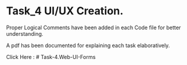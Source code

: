 # Task_4 UI/UX Creation.

Proper Logical Comments have been added in each Code file for better understanding.

A pdf has been documented for explaining each task elaboratively. 

Click Here : 
#   T a s k - 4 . W e b - U I - F o r m s  
 